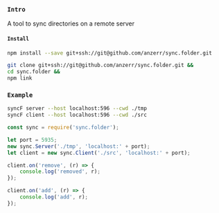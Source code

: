 
### `Intro`
A tool to sync directories on a remote server

#### `Install`
``` bash
npm install --save git+ssh://git@github.com/anzerr/sync.folder.git
```

``` bash
git clone git+ssh://git@github.com/anzerr/sync.folder.git &&
cd sync.folder &&
npm link
```

### `Example`

``` bash
syncF server --host localhost:596 --cwd ./tmp
syncF client --host localhost:596 --cwd ./src
```

``` javascript
const sync = require('sync.folder');

let port = 5935;
new sync.Server('./tmp', 'localhost:' + port);
let client = new sync.Client('./src', 'localhost:' + port);

client.on('remove', (r) => {
	console.log('removed', r);
});

client.on('add', (r) => {
	console.log('add', r);
});
```